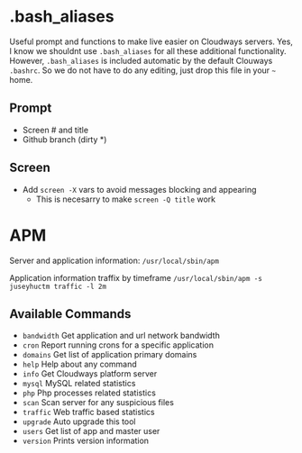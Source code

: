 # .bash_aliases
Useful prompt and functions to make live easier on Cloudways servers. Yes, I know we shouldnt use `.bash_aliases` for all these additional functionality. However, `.bash_aliases` is included automatic by the default Clouways `.bashrc`. So we do not have to do any editing, just drop this file in your `~` home.

## Prompt
- Screen # and title
- Github branch (dirty *)

## Screen
- Add `screen -X` vars to avoid messages blocking and appearing
  - This is necesarry to make `screen -Q title` work

# APM
Server and application information:
`/usr/local/sbin/apm`

Application information traffix by timeframe
`/usr/local/sbin/apm -s juseyhuctm traffic -l 2m`

## Available Commands
- `bandwidth`   Get application and url network bandwidth
- `cron`        Report running crons for a specific application
- `domains`     Get list of application primary domains
- `help`        Help about any command
- `info`        Get Cloudways platform server
- `mysql`       MySQL related statistics
- `php`         Php processes related statistics
- `scan`        Scan server for any suspicious files
- `traffic`     Web traffic based statistics
- `upgrade`     Auto upgrade this tool
- `users`       Get list of app and master user
- `version`     Prints version information


